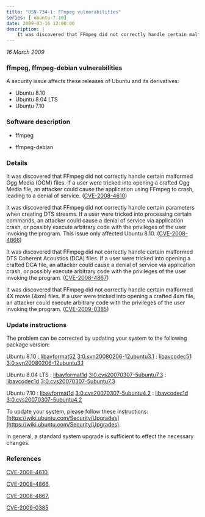 ```yaml
---
title: "USN-734-1: FFmpeg vulnerabilities"
series: [ ubuntu-7.10]
date: 2009-03-16 12:00:00
description: |
    It was discovered that FFmpeg did not correctly handle certain malformed Ogg Media (OGM) files. If a user were tricked into opening a crafted Ogg Media file, an attacker could cause the application using FFmpeg to crash, leading to a denial of service. ([CVE-2008-4610](http://people.ubuntu.com/~ubuntu-security/cve/CVE-2008-4610))
--- 
```

 
 

*16 March 2009*

### ffmpeg, ffmpeg-debian vulnerabilities

A security issue affects these releases of Ubuntu and its derivatives:

* Ubuntu 8.10
* Ubuntu 8.04 LTS
* Ubuntu 7.10

### Software description

* ffmpeg 

* ffmpeg-debian 

### Details

It was discovered that FFmpeg did not correctly handle certain malformed Ogg Media (OGM) files. If a user were tricked into opening a crafted Ogg Media file, an attacker could cause the application using FFmpeg to crash, leading to a denial of service. ([CVE-2008-4610](http://people.ubuntu.com/~ubuntu-security/cve/CVE-2008-4610))

It was discovered that FFmpeg did not correctly handle certain parameters when creating DTS streams. If a user were tricked into processing certain commands, an attacker could cause a denial of service via application crash, or possibly execute arbitrary code with the privileges of the user invoking the program. This issue only affected Ubuntu 8.10. ([CVE-2008-4866](http://people.ubuntu.com/~ubuntu-security/cve/CVE-2008-4866))

It was discovered that FFmpeg did not correctly handle certain malformed DTS Coherent Acoustics (DCA) files. If a user were tricked into opening a crafted DCA file, an attacker could cause a denial of service via application crash, or possibly execute arbitrary code with the privileges of the user invoking the program. ([CVE-2008-4867](http://people.ubuntu.com/~ubuntu-security/cve/CVE-2008-4867))

It was discovered that FFmpeg did not correctly handle certain malformed 4X movie (4xm) files. If a user were tricked into opening a crafted 4xm file, an attacker could execute arbitrary code with the privileges of the user invoking the program. ([CVE-2009-0385](http://people.ubuntu.com/~ubuntu-security/cve/CVE-2009-0385)) 

### Update instructions

The problem can be corrected by updating your system to the following package version:

Ubuntu 8.10
 : [libavformat52](https://launchpad.net/ubuntu/+source/ffmpeg-debian) <span> [3:0.svn20080206-12ubuntu3.1](https://launchpad.net/ubuntu/+source/ffmpeg-debian/3:0.svn20080206-12ubuntu3.1) </span> 
 : [libavcodec51](https://launchpad.net/ubuntu/+source/ffmpeg-debian) <span> [3:0.svn20080206-12ubuntu3.1](https://launchpad.net/ubuntu/+source/ffmpeg-debian/3:0.svn20080206-12ubuntu3.1) </span> 

Ubuntu 8.04 LTS
 : [libavformat1d](https://launchpad.net/ubuntu/+source/ffmpeg) <span> [3:0.cvs20070307-5ubuntu7.3](https://launchpad.net/ubuntu/+source/ffmpeg/3:0.cvs20070307-5ubuntu7.3) </span> 
 : [libavcodec1d](https://launchpad.net/ubuntu/+source/ffmpeg) <span> [3:0.cvs20070307-5ubuntu7.3](https://launchpad.net/ubuntu/+source/ffmpeg/3:0.cvs20070307-5ubuntu7.3) </span> 

Ubuntu 7.10
 : [libavformat1d](https://launchpad.net/ubuntu/+source/ffmpeg) <span> [3:0.cvs20070307-5ubuntu4.2](https://launchpad.net/ubuntu/+source/ffmpeg/3:0.cvs20070307-5ubuntu4.2) </span> 
 : [libavcodec1d](https://launchpad.net/ubuntu/+source/ffmpeg) <span> [3:0.cvs20070307-5ubuntu4.2](https://launchpad.net/ubuntu/+source/ffmpeg/3:0.cvs20070307-5ubuntu4.2) </span> 

To update your system, please follow these instructions: [https://wiki.ubuntu.com/Security/Upgrades](https://wiki.ubuntu.com/Security/Upgrades).

In general, a standard system upgrade is sufficient to effect the necessary changes. 

### References

 
 [CVE-2008-4610](http://people.ubuntu.com/~ubuntu-security/cve/CVE-2008-4610), 

 [CVE-2008-4866](http://people.ubuntu.com/~ubuntu-security/cve/CVE-2008-4866), 

 [CVE-2008-4867](http://people.ubuntu.com/~ubuntu-security/cve/CVE-2008-4867), 

 [CVE-2009-0385](http://people.ubuntu.com/~ubuntu-security/cve/CVE-2009-0385)
 


